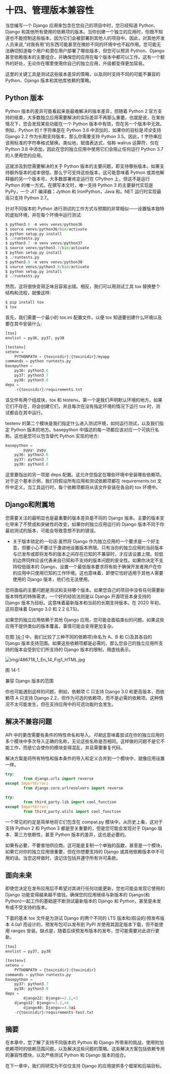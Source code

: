 # 十四、管理版本兼容性

当您编写一个 Django 应用来包含在您自己的项目中时，您已经知道 Python、Django 和其他所有使用的依赖项的版本。当你创建一个独立的应用时，你既不知道也不能控制这些版本，因为它们会被部署到其他人的项目中。因此，对其他开发人员来说,“对我有用”的东西可能甚至在微妙不同的环境中也不起作用。您可能无法确切知道每个用户和潜在用户部署了哪些版本，但您可以预测 Python、Django 甚至依赖版本的主要组合，并确保您的应用在每个版本中都可以工作。这有一个额外的好处，无论你在哪里使用你自己的独立应用，升级都变得更加容易。

这里的关键工具是测试这些版本差异的策略，以及同时支持不同的可能不兼容的 Python、Django 版本和其他库依赖的策略。

## Python 版本

Python 版本的差异可能看起来是最难解决的版本差异，但随着 Python 2 官方支持的结束，大多数独立应用需要解决的实际差异不再那么重要。也就是说，在某些情况下，您会发现某些功能在一个 Python 版本中有效，但在另一个版本中无效。例如，Python 的 f 字符串是在 Python 3.6 中添加的，如果你的目标是*完全*支持 Django 2.2 作为长期支持版本，那么你需要支持 Python 3.5。因此，f 字符串应该用标准的字符串格式替换。类似地，赋值表达式，俗称 walrus 运算符，仅在 Python 3.8 中添加，因此在您的独立应用中使用它们会阻止任何运行 Python 3.7 的人使用您的应用。

这就涉及到您需要解决的关于 Python 版本的主要问题，即支持哪些版本。如果支持额外版本的成本很低，那么宁可支持这些版本。这可能意味着 Python 或其他解释器的另一个版本号。大多数部署肯定运行在 CPython 上，但这不是运行 Python 的唯一方式。在撰写本文时，唯一支持 Python 3 的主要替代实现是 PyPy，一个 JIT 编译器；Jython 和 IronPython，Java 和。NET 运行时实现最高只支持 Python 2.7。

针对不同版本的 Python 进行测试的工作方式与预期的非常相似——设置版本独特的虚拟环境，并在每个环境中运行测试:

```py
$ python3.6 -m venv venvs/python36
$ source venvs/python36/bin/activate
$ python setup.py install
$ ./runtests.py
$ python3.7 -m venv venvs/python37
$ source venvs/python3.7/bin/activate
$ python setup.py install
$ ./runtests.py
$ python3.8 -m venv venvs/python38
$ source venvs/python3.8/bin/activate
$ python setup.py install
$ ./runtests.py

```

然而，这将很快变得乏味且容易出错。相反，我们可以用测试工具 tox 替换整个结构和流程，就像这样:

```py
$ pip install tox
$ tox

```

首先，我们需要一个最小的 tox.ini 配置文件，以便 tox 知道要创建什么环境以及要在其中安装什么:

```py
[tox]
envlist = py36, py37, py38

[testenv]
setenv =
    PYTHONPATH = {toxinidir}:{toxinidir}/myapp
commands = python runtests.py
basepython =
    py36: python3.6
    py37: python3.7
    py38: python3.8
deps =
    -r{toxinidir}/requirements.txt

```

该文件有两个组成块，tox 和 testenv。第一个是我们声明默认环境的地方。如果它们不存在，将会创建它们，并且每次在没有指定环境的情况下运行 tox 时，测试都会在其中运行。

testenv 的第二个模块是我们指定什么进入测试环境，如何运行测试，以及我们指定 Python 版本的地方。basepython 中描述的每一项都应该对应一个可执行名称。这也是您可以包含替代 Python 实现的地方:

```py
basepython =
        pypy: pypy
    py36: python3.6
    py37: python3.7
    py38: python3.8

```

这里要指出的另一项是 deps 配置。这允许您指定在哪些环境中安装哪些依赖项。对于这个基本示例，我们将假设所有应用和测试依赖项都在 requirements.txt 文件中定义，当工具运行时，每个依赖项都将从该文件安装在各自的 tox 环境中。

## Django和附属地

您需要关注的最明显也是最重要的版本差异是不同的 Django 版本。主要的版本变化带来了不赞成和突破性的改变，如果你的独立应用运行的 Django 版本不同于你最初测试的版本，可能会导致意想不到的错误。

*   关于版本锁定的一句话:虽然将 Django 作为独立应用的一个要求是一个好主意，但要小心不要过于激进地设置版本界限。只有当你的独立应用的当前版本与已发布或即将发布的版本之间存在已知的不兼容时，才应该设置上限。较低的边界同样应该代表来自已知和不支持的版本问题的安全性。如果你决定不支持较低版本的 Django，设置一个最低版本要求将有助于确保开发者用户在你的应用中只使用已知的工作环境。这也意味着，即使它恰好适用于其他人需要使用的 Django 版本，他们也无法使用。

您将面临的主要问题是测试和支持哪个版本。如果您自己的项目中没有任何需要新版本特性的特殊需求，一个好的经验法则是以 Django 开源项目本身支持的 Django 版本为目标。这意味着最新版本和当前的长期支持版本。在 2020 年初，这将意味着 Django 3.0 和 2.2 (LTS)。

如果您的独立应用依赖于其他 Django 应用，您可能会面临类似的问题。如果这些应用不提供类似的版本覆盖，事情可能会变得更加复杂。

在图 [14-1](#Fig1) 中，我们比较了三种不同的依赖项(命名为 A、B 和 C)及其各自的 Django 版本支持范围。如果这些依赖项都是必需的，那么您自己的独立应用所支持的版本会受到它们所支持的 Django 版本的限制，用虚线表示。

![img/486718_1_En_14_Fig1_HTML.jpg](img/486718_1_En_14_Fig1_HTML.jpg)

图 14-1

兼容 Django 版本的范围

你也可能遇到这样的问题，例如，依赖项 C 只支持 Django 3.0 和更高版本，而依赖项 A 只支持 Django 2.2，但作为可选的依赖项，而不是必需的依赖项。这种情况不太可能发生，但在支持应用中的可选功能时会发生。

## 解决不兼容问题

API 中的更改需要有条件的特性命名和导入。*可能*这意味着尝试在你的独立应用的多个模块中多次导入正确的名称，无论这些名称是否相同。这样做的问题不是它不能工作，而是它会使你的模块变得混乱，并且需要重复代码。

解决方案是将所有特性和版本条件的导入和定义合并到一个模块中，就像应用设置一样。

```py
try:
        from django.urls import reverse
except ImportError:
        from django.core.urlresolvers import reverse

try:
        from third_party.lib import cool_function
except ImportError:
        from third_party.utils import cool_function

```

一个常见的约定是简单地将它们包含在 compat.py 模块中。从历史上看，这对于支持 Python 2 和 Python 3 都是至关重要的，但是您可能会发现对于 Django 版本、第三方依赖性，甚至 Python 版本的差异，这也是必要的。

如果有必要，不要害怕供应商。这可能是复制一个单独的函数，甚至是一个模块，如果它对你的独立应用很重要，但在你想要支持的 Django 或其他依赖版本中不可用的话。当您这样做时，请记住包括并遵守所有许可条款。

## 面向未来

即使您决定在发布应用后不希望对其进行任何功能更新，您也可能会发现它使用的 Django 功能变得越来越不值钱。确保您的应用继续与新版本的 Django(和 Python)一起工作的基础是不断测试最新版本的 Django 和 Python，甚至是未发布或不受支持的版本。

下面的基本 tox 文件是为测试 Django 的两个不同的 LTS 版本和(假设的)预发布版本 4.0a1 而设计的。预发布包可以发布到 PyPI 并使用其固定版本下载，但不能使用 ranges 安装。缺点是，随着后续预发布版本的发布，您可能需要对此进行更新。

```py
[tox]
envlist = py37, py38

[testenv]
setenv =
    PYTHONPATH = {toxinidir}:{toxinidir}
commands = python runtests.py
basepython =
    py37: python3.7
    py38: python3.8
deps =
        django22: Django>=2.2,<3
    django32: Django>=3.2,<4
        django40: Django==4.0a1
    -r{toxinidir}/requirements-test.txt

```

## 摘要

在本章中，您了解了支持不同版本的 Python 和 Django 所带来的挑战，使用附加依赖项时的依赖范围问题，以及解决这些问题的策略。这些解决方案包括依赖专用的兼容性模块，以及严格测试 Python 和 Django 版本的组合。

在下一章中，我们将研究为不仅仅支持 Django 的应用提供多个框架和后端目标。